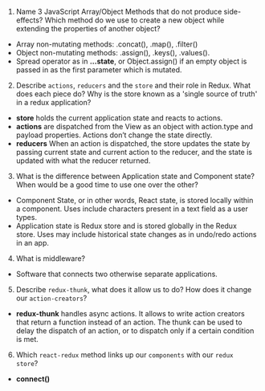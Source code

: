 1. Name 3 JavaScript Array/Object Methods that do not produce side-effects? Which method do we use to create a new object while extending the properties of another object?

- Array non-mutating methods: .concat(), .map(), .filter()
- Object non-mutating methods: .assign(), .keys(), .values().
- Spread operator as in **...state**, or Object.assign() if an empty object is passed in as the first parameter which is mutated.

2. Describe `actions`, `reducers` and the `store` and their role in Redux. What does each piece do? Why is the store known as a 'single source of truth' in a redux application?

- **store** holds the current application state and reacts to actions. 
- **actions** are dispatched from the View as an object with action.type and payload properties. Actions don’t change the state directly.
- **reducers** When an action is dispatched, the store updates the state by passing current state and current action to the reducer, and the state is updated with what the reducer returned.

3. What is the difference between Application state and Component state? When would be a good time to use one over the other?

- Component State, or in other words, React state, is stored locally within a component. Uses include characters present in a text field as a user types.
- Application state is Redux store and is stored globally in the Redux store. Uses may include historical state changes as in undo/redo actions in an app.

4. What is middleware?

- Software that connects two otherwise separate applications.

5. Describe `redux-thunk`, what does it allow us to do? How does it change our `action-creators`?

- **redux-thunk** handles async actions. It allows to write action creators that return a function instead of an action. The thunk can be used to delay the dispatch of an action, or to dispatch only if a certain condition is met.

6. Which `react-redux` method links up our `components` with our `redux store`?

- **connect()**